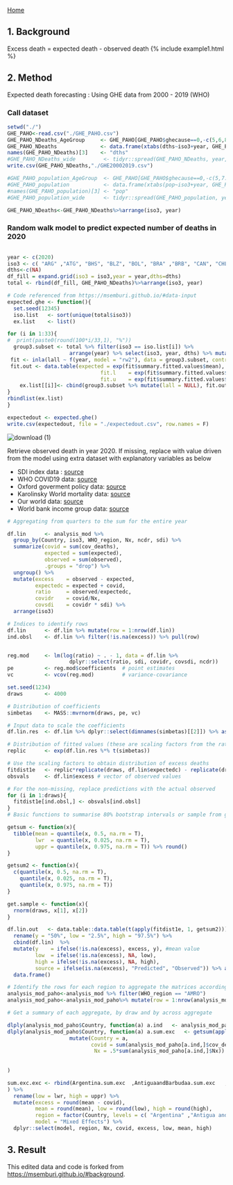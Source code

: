 [Home](https://paho-ghe.github.io/PAHO/)

## 1. Background 
Excess death = expected death - observed death 
{% include example1.html %}

## 2. Method 
Expected death forecasting  : Using GHE data from 2000 - 2019 (WHO) 
### Call dataset
```r
setwd("./")
GHE_PAHO<-read.csv("./GHE_PAHO.csv")
GHE_PAHO_NDeaths_AgeGroup     <- GHE_PAHO[GHE_PAHO$ghecause==0,-c(5,6,8,9)]
GHE_PAHO_NDeaths              <- data.frame(xtabs(dths~iso3+year, GHE_PAHO_NDeaths_AgeGroup))
names(GHE_PAHO_NDeaths)[3]    <- "dths"
#GHE_PAHO_NDeaths_wide         <- tidyr::spread(GHE_PAHO_NDeaths, year, dths)
write.csv(GHE_PAHO_NDeaths,"./GHE20002019.csv")

#GHE_PAHO_population_AgeGroup  <- GHE_PAHO[GHE_PAHO$ghecause==0,-c(5,7:9)]
#GHE_PAHO_population           <- data.frame(xtabs(pop~iso3+year, GHE_PAHO_population_AgeGroup))
#names(GHE_PAHO_population)[3] <- "pop"
#GHE_PAHO_population_wide      <- tidyr::spread(GHE_PAHO_population, year, pop)

GHE_PAHO_NDeaths<-GHE_PAHO_NDeaths%>%arrange(iso3, year)
```
### Random walk model to predict expected number of deaths in 2020 
```r

year <- c(2020)
iso3 <- c( "ARG" ,"ATG", "BHS", "BLZ", "BOL", "BRA" ,"BRB", "CAN", "CHL", "COL", "CRI", "CUB", "DOM" ,"ECU" ,"GRD" ,"GTM" ,"GUY" ,"HND" ,"HTI" ,"JAM" ,"LCA" ,"MEX", "NIC", "PAN" ,"PER" ,"PRY", "SLV", "SUR", "TTO", "URY", "USA" ,"VCT", "VEN")
dths<-c(NA)
df_fill = expand.grid(iso3 = iso3,year = year,dths=dths)
total <- rbind(df_fill, GHE_PAHO_NDeaths)%>%arrange(iso3, year)

# Code referenced from https://msemburi.github.io/#data-input
expected.ghe <- function(){
  set.seed(12345)
  iso.list   <- sort(unique(total$iso3))  
  ex.list    <- list()                        

for (i in 1:33){
#  print(paste0(round(100*i/33,1), "%"))
  group3.subset <- total %>% filter(iso3 == iso.list[i]) %>% 
                    arrange(year) %>% select(iso3, year, dths) %>% mutate(lall = log(dths))
 fit <- inla(lall ~ f(year, model = "rw2"), data = group3.subset, control.predictor= list(compute=TRUE))
 fit.out <- data.table(expected = exp(fit$summary.fitted.values$mean),
                              fit.l    = exp(fit$summary.fitted.values$"0.025quant"),
                              fit.u    = exp(fit$summary.fitted.values$"0.975quant"))
    ex.list[[i]]<- cbind(group3.subset %>% mutate(lall = NULL), fit.out)
}
rbindlist(ex.list)
}

expectedout <- expected.ghe()
write.csv(expectedout, file = "./expectedout.csv", row.names = F)

```
![download (1)](https://user-images.githubusercontent.com/81782228/126556506-7c46e283-fb0e-4408-939c-95b3b14578a3.png)



Retrieve observed death in year 2020. If missing, replace with value driven from the model using extra dataset with explanatory variables as below 
  - SDI index data : [source](http://ghdx.healthdata.org/sites/default/files/record-attached-files/IHME_GBD_2019_SDI_1990_2019_Y2020M10D15.XLSX)
  - WHO COVID19 data: [source](https://covid19.who.int/WHO-COVID-19-global-data.csv)
  - Oxford goverment policy data: [source](https://www.nature.com/articles/s41562-021-01079-8)
  - Karolinsky World mortality data: [source](https://raw.github.com/akarlinsky/world_mortality/)
  - Our world data: [source](https://covid.ourworldindata.org/data/owid-covid-data.csv)
  - World bank income group data: [source](http://databank.worldbank.org/data/download/site-content/CLASS.xls)



```r
# Aggregating from quarters to the sum for the entire year

df.lin      <- analysis_mod %>% 
  group_by(Country, iso3, WHO_region, Nx, ncdr, sdi) %>%
  summarize(covid = sum(cov_deaths), 
            expected = sum(expected), 
            observed = sum(observed), 
            .groups = "drop") %>%
  ungroup() %>% 
  mutate(excess    = observed - expected, 
         expectedc = expected + covid, 
         ratio     = observed/expectedc, 
         covidr    = covid/Nx, 
         covsdi    = covidr * sdi) %>%
  arrange(iso3)

# Indices to identify rows
df.lin      <- df.lin %>% mutate(row = 1:nrow(df.lin))
ind.obsl    <- df.lin %>% filter(!is.na(excess)) %>% pull(row)


reg.mod     <- lm(log(ratio) ~ . - 1, data = df.lin %>% 
                    dplyr::select(ratio, sdi, covidr, covsdi, ncdr))
pe          <- reg.mod$coefficients  # point estimates
vc          <- vcov(reg.mod)         # variance-covariance

set.seed(1234)
draws       <- 4000

# Distribution of coefficients
simbetas    <- MASS::mvrnorm(draws, pe, vc)

# Input data to scale the coefficients
df.lin.res  <- df.lin %>% dplyr::select(dimnames(simbetas)[[2]]) %>% as.matrix()

# Distribution of fitted values (these are scaling factors from the ratio of observed to covid plus expected)
replic      <- exp(df.lin.res %*% t(simbetas))

# Use the scaling factors to obtain distribution of excess deaths
fitdist1e   <- replic*replicate(draws, df.lin$expectedc) - replicate(draws, df.lin$expected)
obsvals     <- df.lin$excess # vector of observed values

# For the non-missing, replace predictions with the actual observed
for (i in 1:draws){
  fitdist1e[ind.obsl,] <- obsvals[ind.obsl]
}
# Basic functions to summarise 80% bootstrap intervals or sample from gaussian

getsum <- function(x){
  tibble(mean = quantile(x, 0.5, na.rm = T), 
         lwr  = quantile(x, 0.025, na.rm = T), 
         uppr = quantile(x, 0.975, na.rm = T)) %>% round()
}

getsum2 <- function(x){
  c(quantile(x, 0.5, na.rm = T), 
    quantile(x, 0.025, na.rm = T), 
    quantile(x, 0.975, na.rm = T))
}

get.sample <- function(x){
  rnorm(draws, x[1], x[2])
}

df.lin.out   <- data.table::data.table(t(apply(fitdist1e, 1, getsum2))) %>%
  rename(y = "50%", low = "2.5%", high = "97.5%") %>%
  cbind(df.lin)  %>% 
  mutate(y    = ifelse(!is.na(excess), excess, y), #mean value
         low  = ifelse(!is.na(excess), NA, low),
         high = ifelse(!is.na(excess), NA, high), 
         source = ifelse(is.na(excess), "Predicted", "Observed")) %>% arrange(-y) %>%
  data.frame()
```

```r
# Identify the rows for each region to aggregate the matrices accordingly
analysis_mod_paho<-analysis_mod %>% filter(WHO_region == "AMRO")
analysis_mod_paho<-analysis_mod_paho%>% mutate(row = 1:nrow(analysis_mod_paho))

# Get a summary of each aggregate, by draw and by across aggregate

dlply(analysis_mod_paho$Country, function(a) a.ind   <- analysis_mod_paho %>% filter(Country == a) %>% pull(row))
dlply(analysis_mod_paho$Country, function(a) a.sum.exc   <- getsum(apply(as.data.frame(t(as.matrix(fit.dist3e[a.ind,]))), 2, sum)) %>%
                    mutate(Country = a,
                           covid = sum(analysis_mod_paho[a.ind,]$cov_deaths), 
                            Nx = .5*sum(analysis_mod_paho[a.ind,]$Nx))  #For missing and non-missing countries with observed values
                            
            
)

sum.exc.exc <- rbind(Argentina.sum.exc  ,AntiguaandBarbudaa.sum.exc   ,Bahamas.sum.exc  ,Belize.sum.exc  ,Barbados.sum.exc ,Dominica.sum.exc  ,DominicanRepublic.sum.exc  ,Grenada.sum.exc   ,Guyana.sum.exc  ,Honduras.sum.exc  ,Haiti.sum.exc  ,SaintKittsandNevis.sum.exc  ,SaintLucia.sum.exc  ,Nicaragua.sum.exc  ,ElSalvador.sum.exc   ,Suriname.sum.exc  ,TrinidadandTobago.sum.exc   ,Uruguay.sum.exc  ,SaintVincentandtheGrenadines.sum.exc  ,VenezuelaBolivarianRepublicof.sum.exc  ,BoliviaPlurinationalStateof.sum.exc   ,Brazil.sum.exc   ,Canada.sum.exc  ,Chile.sum.exc  ,Colombia.sum.exc   ,CostaRica.sum.exc  ,Cuba.sum.exc  ,Ecuador.sum.exc   ,Guatemala.sum.exc   ,Jamaica.sum.exc   ,Mexico.sum.exc  ,Panama.sum.exc  ,Peru.sum.exc   ,Paraguay.sum.exc  ,UnitedStatesofAmerica.sum.exc  
) %>% 
  rename(low = lwr, high = uppr) %>%
  mutate(excess = round(mean - covid), 
         mean = round(mean), low = round(low), high = round(high),
         region = factor(Country, levels = c( "Argentina" ,"Antigua and Barbuda","Bahamas" ,"Belize","Bolivia (Plurinational State of)","Brazil","Barbados","Canada","Chile","Colombia","Costa Rica","Cuba","Dominica","Dominican Republic","Ecuador","Grenada","Guatemala","Guyana","Honduras","Haiti","Jamaica","Saint Kitts and Nevis","Saint Lucia","Mexico","Nicaragua","Panama","Peru","Paraguay","El Salvador","Suriname","Trinidad and Tobago","Uruguay","United States of America","Saint Vincent and the Grenadines","Venezuela (Bolivarian Republic of)")), 
         model = "Mixed Effects") %>%
  dplyr::select(model, region, Nx, covid, excess, low, mean, high)
```
## 3. Result 



This edited data and code is forked from https://msemburi.github.io/#background. 

